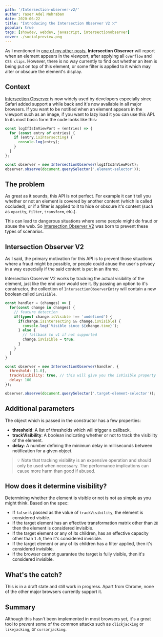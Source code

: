 ```yaml
---
path: '/Intersection-observer-v2/'
author: Yaser Adel Mehraban
date: 2020-06-22
title: "Introducing the Intersection Observer V2 ⛌"
popular: true
tags: [showdev, webdev, javascript, intersectionobserver]
cover: ./socialpreview.png
---
```


As I mentioned in [one of my other posts](https://yashints.dev/blog/2018/11/12/web-perf-4), **Intersection Observer** will report when an element appears in the viewport, after applying all `overflow` and `CSS clips`. However, there is no way currently to find out whether an item is being put on top of this element, or some filter is applied to it which may alter or obscure the element's display.

<!--more-->

## Context

[Intersection Observer](https://developer.mozilla.org/en-US/docs/Web/API/Intersection_Observer_API) is now widely used by developers especially since Safari added support a while back and it's now available in all major browsers. If you want to be notified when an element appears in the viewport such as an image, if you want to lazy load it you can use this API. In its most basic form the code looks like this:

```javascript
const logIfIsInViewPort = (entries) => {
  for (const entry of entries) {
    if (entry.isIntersecting) {
      console.log(entry);
    }
  }
};

const observer = new IntersectionObserver(logIfIsInViewPort);
observer.observe(document.querySelector('.element-selector'));
```

## The problem

As great as it sounds, this API is not perfect. For example it can't tell you whether or not an element is covered by another content (which is called occluded), or if a filter is applied to it to hide or obscure it's content (such as `opacity`, `filter`, `transform`, etc.).

This can lead to dangerous situations where some people might do fraud or abuse the web. So [Intersection Observer V2](https://w3c.github.io/IntersectionObserver/v2/) was born to prevent these types of scenarios.

## Intersection Observer V2

As I said, the primary motivation for this API is to prevent those situations where a fraud might be possible, or people could abuse the user's privacy in a way especially if the said content is put in an iframe.

Intersection Observer V2 works by tracking the actual visibility of the element, just like the end user would see it. By passing an option to it's constructor, the collection of `IntersectionObserverEntry` will contain a new boolean called `isVisible`.

```js
const handler = (changes) => {
  for(const change in changes) {
    // feature detection
    if(typeof change.isVisible !== 'undefined') {
      if(change.isIntersecting && change.isVisible) {
        console.log(`Visible since ${change.time}`);
      } else {
        // fallback to v1 if not supported
        change.isVisible = true;
      }
    }
  }
}

const observer = new IntersectionObserver(handler, {
  threshold: [1.0],  
  trackVisibility: true, // this will give you the isVisible property
  delay: 100
});

observer.observe(document.querySelector('.target-element-selector'));
```

## Additional parameters

The object which is passed in the constructor has a few properties:

* **threshold**: A list of thresholds which will trigger a callback.
* **trackVisibility**: A boolean indicating whether or not to track the visibility of the element.
* **delay**: A number defining the minimum delay in milliseconds between notification for a given object.

> 💡 Note that tracking visibility is an expensive operation and should only be used when necessary. The performance implications can cause more harm than good if abused.

## How does it determine visibility?

Determining whether the element is visible or not is not as simple as you might think. Based on the spec:

* If `false` is passed as the value of `trackVisibility`, the element is considered visible.
* If the target element has an effective transformation matrix other than `2D` then the element is considered invisible.
* If the target element or any of its children, has an effective capacity other than `1.0`, then it's considered invisible.
* If the target element or any of its children has a filter applied, then it's considered invisible.
* If the browser cannot guarantee the target is fully visible, then it's considered invisible.

## What's the catch?

This is in a draft state and still work in progress. Apart from Chrome, none of the other major browsers currently support it.

## Summary

Although this hasn't been implemented in most browsers yet, it's a great tool to prevent some of the common attacks such as `clickjacking` or `likejacking`, or `cursorjacking`.